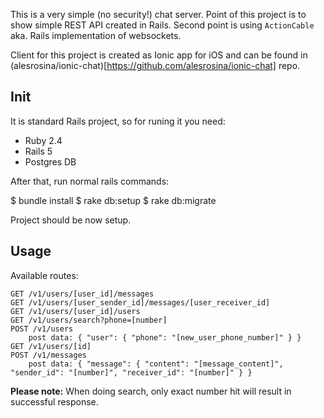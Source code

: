 This is a very simple (no security!) chat server. Point of this project is to show simple REST API created in Rails. Second point is using
`ActionCable` aka. Rails implementation of websockets.

Client for this project is created as Ionic app for iOS and can be found in (alesrosina/ionic-chat)[https://github.com/alesrosina/ionic-chat] repo.

## Init

It is standard Rails project, so for runing it you need:

 - Ruby 2.4
 - Rails 5
 - Postgres DB

After that, run normal rails commands:

  $ bundle install
  $ rake db:setup
  $ rake db:migrate
  
Project should be now setup.

## Usage

Available routes:

```
GET /v1/users/[user_id]/messages
GET /v1/users/[user_sender_id]/messages/[user_receiver_id]
GET /v1/users/[user_id]/users
GET /v1/users/search?phone=[number]
POST /v1/users
    post data: { "user": { "phone": "[new_user_phone_number]" } }
GET /v1/users/[id]
POST /v1/messages
    post data: { "message": { "content": "[message_content]", "sender_id": "[number]", "receiver_id": "[number]" } }
```

**Please note:** When doing search, only exact number hit will result in successful response.
